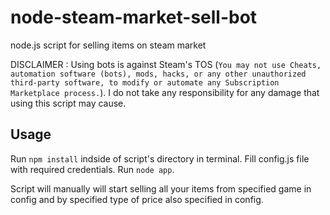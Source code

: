 # node-steam-market-sell-bot
node.js script for selling items on steam market

DISCLAIMER : Using bots is against Steam's TOS (```You may not use Cheats, automation software (bots), mods, hacks, or any other unauthorized third-party software, to modify or automate any Subscription Marketplace process.```). I do not take any responsibility for any damage that using this script may cause.

## Usage
Run ```npm install``` indside of script's directory in terminal.
Fill config.js file with required credentials. 
Run ```node app```.

Script will manually will start selling all your items from specified game in config and by specified type of price also specified in config.